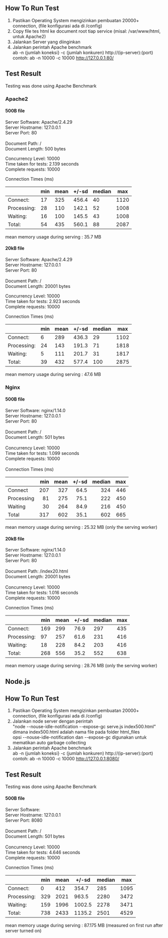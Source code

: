 ## How To Run Test

1. Pastikan Operating System mengizinkan pembuatan 20000+ connection, (file konfigurasi ada di /config)
2. Copy file tes html ke document root tiap service (misal: /var/www/html, untuk Apache2)
3. Jalankan Server yang diinginkan
4. Jalankan perintah Apache benchmark <br>
ab -n (jumlah koneksi} -c (jumlah konkuren) http://(ip-server):(port) <br>
contoh: ab -n 10000 -c 10000 http://127.0.0.1:80/

## Test Result
Testing was done using Apache Benchmark

### Apache2
#### 500B file
Server Software:        Apache/2.4.29 <br>
Server Hostname:        127.0.0.1 <br>
Server Port:            80 <br>
<br>
Document Path:          / <br>
Document Length:        500 bytes <br>

Concurrency Level:      10000 <br>
Time taken for tests:   2.139 seconds <br>
Complete requests:      10000

Connection Times (ms)

|              |min  |mean |+/-sd |median   |max|
|---|---|---|---|---|---|
|Connect:|       17|  325| 456.4|     40|    1120|
|Processing:|    28|  110| 142.1|     52|    1008|
|Waiting:|       16|  100| 145.5|     43|    1008|
|Total:|         54|  435| 560.1|     88|    2087|

mean memory usage during serving : 35.7 MB


#### 20kB file
Server Software:        Apache/2.4.29 <br>
Server Hostname:        127.0.0.1 <br>
Server Port:            80 <br>
 <br>
Document Path:          / <br>
Document Length:        20001 bytes <br>

Concurrency Level:      10000 <br>
Time taken for tests:   2.923 seconds <br>
Complete requests:      10000

Connection Times (ms)

|              |min|  mean |+/-sd| median   |max|
|---|---|---|---|---|---|
|Connect:        |6  |289 |436.3     |29    |1102|
|Processing:    |24  |143 |191.3     |71    |1818|
|Waiting:        |5  |111 |201.7     |31    |1817|
|Total:         |39  |432 |577.4    |100    |2875|

mean memory usage during serving : 47.6 MB

### Nginx
#### 500B file
Server Software:        nginx/1.14.0 <br> 
Server Hostname:        127.0.0.1 <br>
Server Port:            80 <br>
<br>
Document Path:          / <br>
Document Length:        501 bytes <br>
<br>
Concurrency Level:      10000 <br>
Time taken for tests:   1.099 seconds <br>
Complete requests:      10000 <br>
<br>
Connection Times (ms)

|             | min | mean | +/-sd | median | max |
|:----------- | ---:| ----:| -----:| ------:| ---:|
| Connect     | 207 | 327  |  64.5 |  324   | 446 |
| Processing  |  81 | 275  |  75.1 |  222   | 450 |
| Waiting     |  30 | 264  |  84.9 |  216   | 450 |
| Total       | 317 | 602  |  35.1 |  602   | 665 |

mean memory usage during serving : 25.32 MB (only the serving worker)

#### 20kB file
Server Software:        nginx/1.14.0 <br>
Server Hostname:        127.0.0.1 <br>
Server Port:            80 <br>
 <br>
Document Path:          /index20.html <br>
Document Length:        20001 bytes <br>
 <br>
Concurrency Level:      10000 <br>
Time taken for tests:   1.016 seconds <br>
Complete requests:      10000

Connection Times (ms)

|              |min  |mean |+/-sd| median   |max|
|---|---|---|---|---|---|
|Connect:      |169  |299  |76.9    |297     |435|
|Processing:    |97  |257  |61.6    |231     |416|
|Waiting:       |18  |228  |84.2    |203     |416|
|Total:        |268  |556  |35.2    |552     |638|

mean memory usage during serving : 28.76 MB (only the serving worker)

## Node.js
## How To Run Test

1. Pastikan Operating System mengizinkan pembuatan 20000+ connection, (file konfigurasi ada di /config)
2. Jalankan node server dengan perintah <br>
"node --nouse-idle-notification --expose-gc serve.js index500.html"<br>
dimana index500.html adalah nama file pada folder html_files <br>
opsi --nouse-idle-notification dan --expose-gc digunakan untuk mematikan auto garbage collecting
4. Jalankan perintah Apache benchmark <br>
ab -n (jumlah koneksi} -c (jumlah konkuren) http://(ip-server):(port) <br>
contoh: ab -n 10000 -c 10000 http://127.0.0.1:8080/

## Test Result
Testing was done using Apache Benchmark

#### 500B file
Server Software:         <br>
Server Hostname:        127.0.0.1 <br>
Server Port:            8080 <br>
 <br>
Document Path:          / <br>
Document Length:        501 bytes <br>
 <br>
Concurrency Level:      10000 <br>
Time taken for tests:   4.646 seconds <br>
Complete requests:      10000

Connection Times (ms)

|              |min  |mean|+/-sd |median   |max|
|---|---|---|---|---|---|
|Connect:        |0  |412 |354.7    |285    |1095|
|Processing:   |329 |2021 |963.5   |2280    |3472|
|Waiting:      |159 |1996 |1002.5   |2278    |3471|
|Total:        |738 |2433 |1135.2   |2501    |4529|

mean memory usage during serving : 87.175 MB (measured on first run after server turned on)
